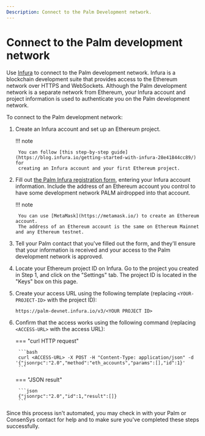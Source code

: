 ```yaml
---
Description: Connect to the Palm Development network.
---
```


# Connect to the Palm development network

Use [Infura](https://infura.io/) to connect to the Palm development network.
Infura is a blockchain development suite that provides access to the Ethereum network over HTTPS and WebSockets.
Although the Palm development network is a separate network from Ethereum, your Infura account and project information
is used to authenticate you on the Palm development network.

To connect to the Palm development network:

1. Create an Infura account and set up an Ethereum project.

    !!! note

        You can follow [this step-by-step guide](https://blog.infura.io/getting-started-with-infura-28e41844cc89/) for
        creating an Infura account and your first Ethereum project.

2. Fill out [the Palm Infura registration form](https://docs.google.com/forms/d/e/1FAIpQLSetkTsotYiiGdMjNkJEUgUyRlWliIQ7O8YGHbrzJyfnCYnBfA/viewform),
   entering your Infura account information.
   Include the address of an Ethereum account you control to have some development network PALM airdropped into that account.

    !!! note

        You can use [MetaMask](https://metamask.io/) to create an Ethereum account.
        The address of an Ethereum account is the same on Ethereum Mainnet and any Ethereum testnet.

3. Tell your Palm contact that you've filled out the form, and they'll ensure that your information is received and
   your access to the Palm development network is approved.

4. Locate your Ethereum project ID on Infura.
   Go to the project you created in Step 1, and click on the "Settings" tab.
   The project ID is located in the "Keys" box on this page.

5. Create your access URL using the following template (replacing `<YOUR-PROJECT-ID>` with the project ID):

    ```url
    https://palm-devnet.infura.io/v3/<YOUR PROJECT ID>
    ```

6. Confirm that the access works using the following command (replacing `<ACCESS-URL>` with the access URL):

    === "curl HTTP request"

        ```bash
        curl <ACCESS-URL> -X POST -H "Content-Type: application/json" -d '{"jsonrpc":"2.0","method":"eth_accounts","params":[],"id":1}'
        ```

    === "JSON result"

        ```json
        {"jsonrpc":"2.0","id":1,"result":[]}
        ```

Since this process isn't automated, you may check in with your Palm or ConsenSys contact for help and to make sure you've
completed these steps successfully.
